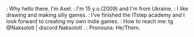 : Why hello there. I'm Axel.
: I'm 15 y.o.(2009) and I'm from Ukraine.
: I like drawing and making silly games.
: I've finished the ITstep academy and I look forward to creating my own indie games.
: How to reach me: tg @Naksolotl | discord Naksolotl .
: Pronouns: He/Them.



